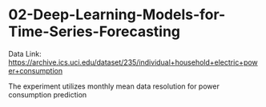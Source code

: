 # 02-Deep-Learning-Models-for-Time-Series-Forecasting
Data Link: https://archive.ics.uci.edu/dataset/235/individual+household+electric+power+consumption

The experiment utilizes monthly mean data resolution for power consumption prediction
